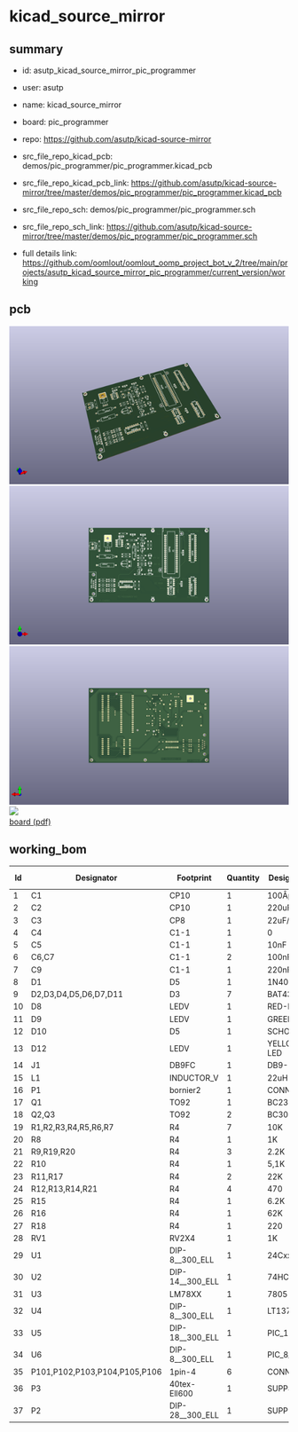 # kicad_source_mirror
 
## summary 
* id: asutp_kicad_source_mirror_pic_programmer
* user: asutp
* name: kicad_source_mirror
* board: pic_programmer
* repo: https://github.com/asutp/kicad-source-mirror
* src_file_repo_kicad_pcb: demos/pic_programmer/pic_programmer.kicad_pcb
* src_file_repo_kicad_pcb_link: https://github.com/asutp/kicad-source-mirror/tree/master/demos/pic_programmer/pic_programmer.kicad_pcb


* src_file_repo_sch: demos/pic_programmer/pic_programmer.sch
* src_file_repo_sch_link: https://github.com/asutp/kicad-source-mirror/tree/master/demos/pic_programmer/pic_programmer.sch
* full details link: https://github.com/oomlout/oomlout_oomp_project_bot_v_2/tree/main/projects/asutp_kicad_source_mirror_pic_programmer/current_version/working  



## pcb  
![](working_3d_600.png) 
![](working_3d_front_600.png)  
![](working_3d_back_600.png)  
![](working_600.png)  
[board (pdf)](working.pdf)  

## working_bom
| Id | Designator | Footprint | Quantity | Designation | Supplier and ref |  | None | 
| --- | --- | --- | --- | --- | --- | --- | --- | 
| 1 | C1 | CP10 | 1 | 100ÂµF |  |  | [''] | 
| 2 | C2 | CP10 | 1 | 220uF |  |  | [''] | 
| 3 | C3 | CP8 | 1 | 22uF/25V |  |  | [''] | 
| 4 | C4 | C1-1 | 1 | 0 |  |  | [''] | 
| 5 | C5 | C1-1 | 1 | 10nF |  |  | [''] | 
| 6 | C6,C7 | C1-1 | 2 | 100nF |  |  | [''] | 
| 7 | C9 | C1-1 | 1 | 220nF |  |  | [''] | 
| 8 | D1 | D5 | 1 | 1N4004 |  |  | [''] | 
| 9 | D2,D3,D4,D5,D6,D7,D11 | D3 | 7 | BAT43 |  |  | [''] | 
| 10 | D8 | LEDV | 1 | RED-LED |  |  | [''] | 
| 11 | D9 | LEDV | 1 | GREEN-LED |  |  | [''] | 
| 12 | D10 | D5 | 1 | SCHOTTKY |  |  | [''] | 
| 13 | D12 | LEDV | 1 | YELLOW-LED |  |  | [''] | 
| 14 | J1 | DB9FC | 1 | DB9-FEMAL |  |  | [''] | 
| 15 | L1 | INDUCTOR_V | 1 | 22uH |  |  | [''] | 
| 16 | P1 | bornier2 | 1 | CONN_2 |  |  | [''] | 
| 17 | Q1 | TO92 | 1 | BC237 |  |  | [''] | 
| 18 | Q2,Q3 | TO92 | 2 | BC307 |  |  | [''] | 
| 19 | R1,R2,R3,R4,R5,R6,R7 | R4 | 7 | 10K |  |  | [''] | 
| 20 | R8 | R4 | 1 | 1K |  |  | [''] | 
| 21 | R9,R19,R20 | R4 | 3 | 2.2K |  |  | [''] | 
| 22 | R10 | R4 | 1 | 5,1K |  |  | [''] | 
| 23 | R11,R17 | R4 | 2 | 22K |  |  | [''] | 
| 24 | R12,R13,R14,R21 | R4 | 4 | 470 |  |  | [''] | 
| 25 | R15 | R4 | 1 | 6.2K |  |  | [''] | 
| 26 | R16 | R4 | 1 | 62K |  |  | [''] | 
| 27 | R18 | R4 | 1 | 220 |  |  | [''] | 
| 28 | RV1 | RV2X4 | 1 | 1K |  |  | [''] | 
| 29 | U1 | DIP-8__300_ELL | 1 | 24Cxx |  |  | [''] | 
| 30 | U2 | DIP-14__300_ELL | 1 | 74HC125 |  |  | [''] | 
| 31 | U3 | LM78XX | 1 | 7805 |  |  | [''] | 
| 32 | U4 | DIP-8__300_ELL | 1 | LT1373 |  |  | [''] | 
| 33 | U5 | DIP-18__300_ELL | 1 | PIC_18_PINS |  |  | [''] | 
| 34 | U6 | DIP-8__300_ELL | 1 | PIC_8_PINS |  |  | [''] | 
| 35 | P101,P102,P103,P104,P105,P106 | 1pin-4 | 6 | CONN_1 |  |  | [''] | 
| 36 | P3 | 40tex-Ell600 | 1 | SUPP40 |  |  | [''] | 
| 37 | P2 | DIP-28__300_ELL | 1 | SUPP28 |  |  | [''] | 




